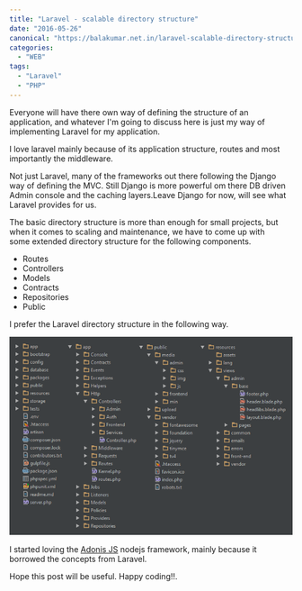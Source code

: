 ```yaml
---
title: "Laravel - scalable directory structure"
date: "2016-05-26"
canonical: "https://balakumar.net.in/laravel-scalable-directory-structure/"
categories: 
  - "WEB"
tags: 
  - "Laravel"
  - "PHP"
---
```


Everyone will have there own way of defining the structure of an application, and whatever I'm going to discuss here is just my way of implementing Laravel for my application.

I love laravel mainly because of its application structure, routes and most importantly the middleware.

Not just Laravel, many of the frameworks out there following the Django way of defining the MVC. Still Django is more powerful om there DB driven Admin console and the caching layers.Leave Django for now, will see what Laravel provides for us.

The basic directory structure is more than enough for small projects, but when it comes to scaling and maintenance, we have to come up with some extended directory structure for the following components.

- Routes
- Controllers
- Models
- Contracts
- Repositories
- Public

I prefer the Laravel directory structure in the following way.

![laravel-directory-structure](./images/laravel-directory-structure.png)

I started loving the [Adonis JS](http://www.adonisjs.com) nodejs framework, mainly because it borrowed the concepts from Laravel.

Hope this post will be useful. Happy coding!!.
